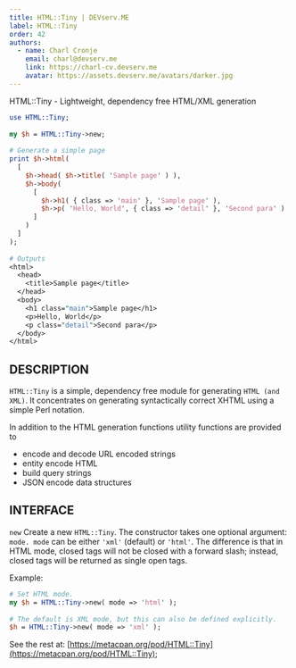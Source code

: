 ```yaml
---
title: HTML::Tiny | DEVserv.ME
label: HTML::Tiny
order: 42
authors:
  - name: Charl Cronje
    email: charl@devserv.me
    link: https://charl-cv.devserv.me
    avatar: https://assets.devserv.me/avatars/darker.jpg
---
```

HTML::Tiny - Lightweight, dependency free HTML/XML generation

```perl
use HTML::Tiny;
 
my $h = HTML::Tiny->new;
 
# Generate a simple page
print $h->html(
  [
    $h->head( $h->title( 'Sample page' ) ),
    $h->body(
      [
        $h->h1( { class => 'main' }, 'Sample page' ),
        $h->p( 'Hello, World', { class => 'detail' }, 'Second para' )
      ]
    )
  ]
);
 
# Outputs
<html>
  <head>
    <title>Sample page</title>
  </head>
  <body>
    <h1 class="main">Sample page</h1>
    <p>Hello, World</p>
    <p class="detail">Second para</p>
  </body>
</html>
```

## DESCRIPTION

`HTML::Tiny` is a simple, dependency free module for generating `HTML (and XML)`. It concentrates on generating syntactically correct XHTML using a simple Perl notation.

In addition to the HTML generation functions utility functions are provided to

- encode and decode URL encoded strings
- entity encode HTML
- build query strings
- JSON encode data structures

## INTERFACE

`new`
Create a new `HTML::Tiny`. The constructor takes one optional argument: `mode. mode` can be either `'xml'` (default) or `'html'`. The difference is that in HTML mode, closed tags will not be closed with a forward slash; instead, closed tags will be returned as single open tags.

Example:

```perl
# Set HTML mode.
my $h = HTML::Tiny->new( mode => 'html' );
 
# The default is XML mode, but this can also be defined explicitly.
$h = HTML::Tiny->new( mode => 'xml' );
```

See the rest at: [https://metacpan.org/pod/HTML::Tiny](https://metacpan.org/pod/HTML::Tiny);